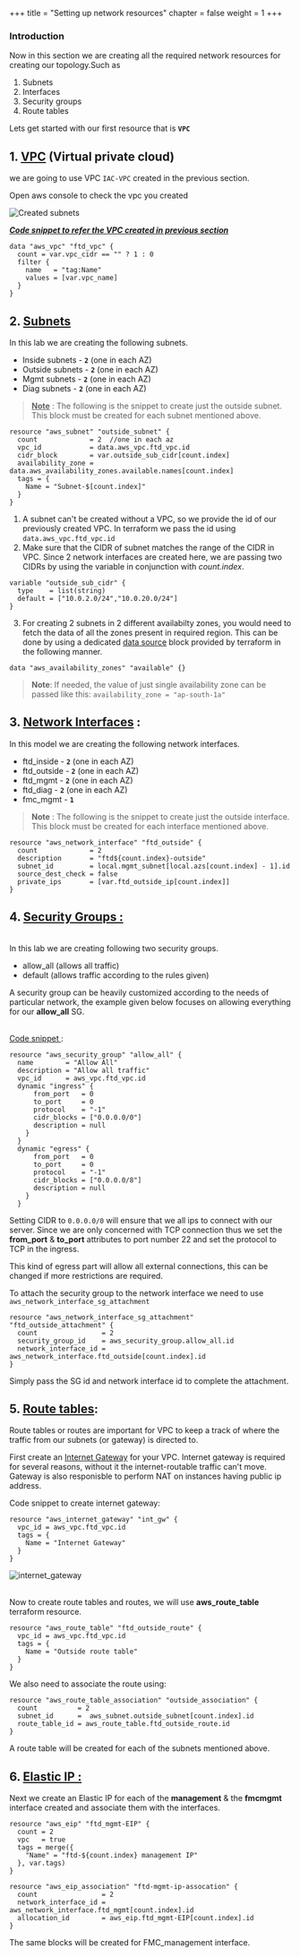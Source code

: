 +++
title = "Setting up network resources"
chapter = false
weight = 1
+++

### Introduction

Now in this section we are creating all the required network resources for creating our topology.Such as  
1. Subnets  
2. Interfaces
3. Security groups
4. Route tables  

 Lets get started with our first resource that is **```VPC```** 

 ## **1. <ins>VPC**</ins>   (Virtual private cloud)
   
   we are going to use VPC ```IAC-VPC``` created in the previous section.

   Open aws console to check the vpc you created

![Created subnets](/images/setup_network_resources/vpc.jpeg)  


 <ins>***Code snippet to refer the VPC created in previous section***</ins>
   
```
data "aws_vpc" "ftd_vpc" {
  count = var.vpc_cidr == "" ? 1 : 0
  filter {
    name   = "tag:Name"
    values = [var.vpc_name]
  }
}
``` 


## **2. <ins>Subnets**</ins>
  
In this lab we are creating the following subnets.  

* Inside subnets      - **```2```** (one in each AZ)  
* Outside subnets     - **```2```** (one in each AZ)  
* Mgmt subnets        - **```2```** (one in each AZ)  
* Diag subnets        - **```2```** (one in each AZ)

><ins>**Note**</ins> : The following is the snippet to create just the outside subnet. This block must be created for each subnet mentioned above.

```
resource "aws_subnet" "outside_subnet" {
  count             = 2  //one in each az
  vpc_id            = data.aws_vpc.ftd_vpc.id
  cidr_block        = var.outside_sub_cidr[count.index]
  availability_zone = data.aws_availability_zones.available.names[count.index]
  tags = {
    Name = "Subnet-$[count.index]"
  }
}
```

1. A subnet can't be created without a VPC, so we provide the id of our previously created VPC. In terraform we pass the id using ```data.aws_vpc.ftd_vpc.id``` 
2.  Make sure that the CIDR of subnet matches the range of the CIDR in VPC. Since 2 network interfaces are created here, we are passing two CIDRs by using the variable in conjunction with *count.index*.
```
variable "outside_sub_cidr" {
  type    = list(string)
  default = ["10.0.2.0/24","10.0.20.0/24"]
}
```
3.  For creating 2 subnets in 2 different availabilty zones, you would need to fetch the data of all the zones present in required region. This can be done by using a dedicated [data source](https://www.terraform.io/language/data-sources)  block provided by terraform in the following manner.
```
data "aws_availability_zones" "available" {}
```
> **Note**: If needed, the value of just single availability zone can be passed like this: ```availability_zone = "ap-south-1a"```


## **3. <ins>Network Interfaces** </ins>: 
  
  In this model we are creating the following network interfaces. 

  * ftd_inside   -  **```2```** (one in each AZ)
  * ftd_outside  - **```2```** (one in each AZ)
  * ftd_mgmt - **```2```** (one in each AZ)
  * ftd_diag - **```2```** (one in each AZ)
  * fmc_mgmt - **```1```**

>**Note** : The following is the snippet to create just the outside interface. This block must be created for each interface mentioned above.

```
resource "aws_network_interface" "ftd_outside" {
  count             = 2
  description       = "ftd${count.index}-outside"
  subnet_id         = local.mgmt_subnet[local.azs[count.index] - 1].id
  source_dest_check = false
  private_ips       = [var.ftd_outside_ip[count.index]]
}
```



## 4. <ins>**Security Groups :**</ins> 
<br>
 In this lab we are creating following two security groups.  

 * allow_all (allows all traffic)
 * default  (allows traffic according to the rules given)

  
A security group can be heavily customized according to the needs of particular network, the example given below focuses on allowing everything for our **allow_all** SG.

<br>
<ins>Code snippet </ins>:

```
resource "aws_security_group" "allow_all" {
  name        = "Allow All"
  description = "Allow all traffic"
  vpc_id      = aws_vpc.ftd_vpc.id
  dynamic "ingress" {
      from_port   = 0
      to_port     = 0
      protocol    = "-1"
      cidr_blocks = ["0.0.0.0/0"]
      description = null
    }
  }
  dynamic "egress" {
      from_port   = 0
      to_port     = 0
      protocol    = "-1"
      cidr_blocks = ["0.0.0.0/8"]
      description = null
    }
  }

```
Setting CIDR to ```0.0.0.0/0``` will ensure that we all ips to connect with our server. Since we are only concerned with TCP connection thus we set the **from_port** & **to_port** attributes to port number 22 and set the protocol to TCP in the ingress.

This kind of egress part will allow all external connections, this can  be changed if more restrictions are required.  

To attach the security group to the network interface we need to use ```aws_network_interface_sg_attachment```

```
resource "aws_network_interface_sg_attachment" "ftd_outside_attachment" {
  count                = 2
  security_group_id    = aws_security_group.allow_all.id
  network_interface_id = aws_network_interface.ftd_outside[count.index].id
}
```
Simply pass the SG id and network interface id to complete the attachment.
   

## **5. <ins>Route tables**</ins>:

Route tables or routes are important for VPC to keep a track of where the traffic from our subnets (or gateway) is directed to.

First create an [Internet Gateway](https://docs.aws.amazon.com/vpc/latest/userguide/VPC_Internet_Gateway.html) for your VPC. Internet gateway is required for several reasons, without it the internet-routable traffic can't move. Gateway is also responisble to perform NAT on instances having public ip address.    
  

Code snippet to create internet gateway:

```
resource "aws_internet_gateway" "int_gw" {
  vpc_id = aws_vpc.ftd_vpc.id
  tags = {
    Name = "Internet Gateway"
  }
}
```
 ![internet_gateway](/images/setup_network_resources/igw.jpeg)   
 <br>

Now to create route tables and routes, we will use **aws_route_table** terraform resource.
```
resource "aws_route_table" "ftd_outside_route" {
  vpc_id = aws_vpc.ftd_vpc.id
  tags = {
    Name = "Outside route table"
  }
}
```  
We also need to associate the route using:
```
resource "aws_route_table_association" "outside_association" {
  count          = 2
  subnet_id      =  aws_subnet.outside_subnet[count.index].id
  route_table_id = aws_route_table.ftd_outside_route.id
}
```

A route table will be created for each of the subnets mentioned above.


## 6. <ins>**Elastic IP :**</ins> 

Next we create an Elastic IP for each of the **management** & the **fmcmgmt** interface created and associate them with the interfaces.


```
resource "aws_eip" "ftd_mgmt-EIP" {
  count = 2
  vpc   = true
  tags = merge({
    "Name" = "ftd-${count.index} management IP"
  }, var.tags)
}
```

```
resource "aws_eip_association" "ftd-mgmt-ip-assocation" {
  count                = 2
  network_interface_id = aws_network_interface.ftd_mgmt[count.index].id
  allocation_id        = aws_eip.ftd_mgmt-EIP[count.index].id
}
```

The same blocks will be created for FMC_management interface.